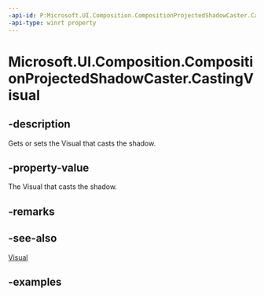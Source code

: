 ```yaml
---
-api-id: P:Microsoft.UI.Composition.CompositionProjectedShadowCaster.CastingVisual
-api-type: winrt property
---
```


<!-- Property syntax.
public Visual CastingVisual { get;  set; }
-->

# Microsoft.UI.Composition.CompositionProjectedShadowCaster.CastingVisual

## -description

Gets or sets the Visual that casts the shadow.

## -property-value

The Visual that casts the shadow.

## -remarks

## -see-also

[Visual](visual.md)

## -examples

